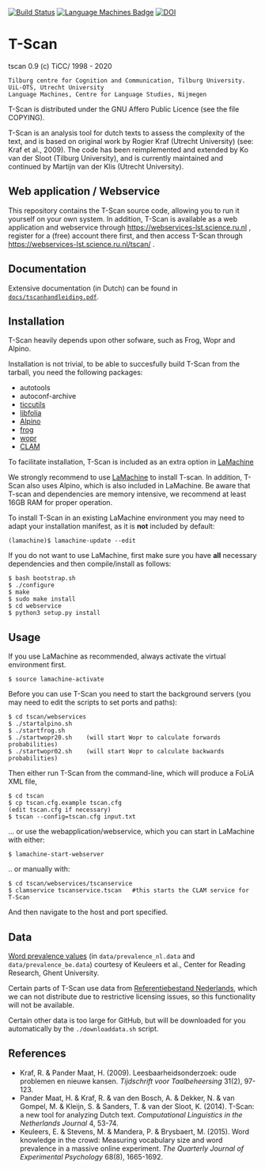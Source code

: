 [![Build Status](https://travis-ci.org/proycon/tscan.svg?branch=master)](https://travis-ci.org/proycon/tscan) [![Language Machines Badge](http://applejack.science.ru.nl/lamabadge.php/tscan)](http://applejack.science.ru.nl/languagemachines/) [![DOI](https://zenodo.org/badge/36359165.svg)](https://zenodo.org/badge/latestdoi/36359165)

# T-Scan

tscan 0.9 (c) TiCC/ 1998 - 2020

    Tilburg centre for Cognition and Communication, Tilburg University.
    UiL-OTS, Utrecht University
    Language Machines, Centre for Language Studies, Nijmegen

T-Scan is distributed under the GNU Affero Public Licence (see the file COPYING).

T-Scan is an analysis tool for dutch texts to assess the complexity of the
text, and is based on original work by Rogier Kraf (Utrecht University) (see:
Kraf et al., 2009). The code has been reimplemented and extended by Ko van der
Sloot (Tilburg University), and is currently maintained and continued by
Martijn van der Klis (Utrecht University).

## Web application / Webservice

This repository contains the T-Scan source code, allowing you to run it
yourself on your own system. In addition, T-Scan is available as a web application and webservice through https://webservices-lst.science.ru.nl , register for a (free) account there first, and then access T-Scan through https://webservices-lst.science.ru.nl/tscan/ .

## Documentation

Extensive documentation (in Dutch) can be found in [``docs/tscanhandleiding.pdf``](https://github.com/proycon/tscan/raw/master/docs/tscanhandleiding.pdf).

## Installation

T-Scan heavily depends upon other sofware, such as Frog, Wopr and Alpino.

Installation is not trivial, to be able to succesfully build T-Scan from the tarball, you need the following packages:
- autotools
- autoconf-archive
- [ticcutils](https://github.com/LanguageMachines/ticcutils)
- [libfolia](https://github.com/LanguageMachines/libfolia)
- [Alpino](https://www.let.rug.nl/vannoord/alp/Alpino/)
- [frog](https://github.com/LanguageMachines/frog)
- [wopr](https://github.com/LanguageMachines/wopr)
- [CLAM](https://github.com/proycon/clam)

To facilitate installation, T-Scan is included as an extra option in [LaMachine](https://proycon.github.io/LaMachine)

We strongly recommend to use [LaMachine](https://proycon.github.io/LaMachine) to install T-scan. In addition, T-Scan also uses Alpino, which is also included in LaMachine. Be aware that T-scan and
dependencies are memory intensive, we recommend at least 16GB RAM for proper operation.

To install T-Scan in an existing LaMachine environment you may need to adapt your installation manifest, as it is **not** included by default:

    (lamachine)$ lamachine-update --edit

If you do not want to use LaMachine, first make sure you have **all** necessary dependencies and then compile/install as follows:

    $ bash bootstrap.sh
    $ ./configure
    $ make
    $ sudo make install
    $ cd webservice
    $ python3 setup.py install

## Usage

If you use LaMachine as recommended, always activate the virtual environment first.

    $ source lamachine-activate

Before you can use T-Scan you need to start the background servers (you may need to edit the scripts to set ports and paths):

    $ cd tscan/webservices
    $ ./startalpino.sh
    $ ./startfrog.sh
    $ ./startwopr20.sh    (will start Wopr to calculate forwards probabilities)
    $ ./startwopr02.sh    (will start Wopr to calculate backwards probabilities)

Then either run T-Scan from the command-line, which will produce a FoLiA XML file,

    $ cd tscan
    $ cp tscan.cfg.example tscan.cfg
    (edit tscan.cfg if necessary)
    $ tscan --config=tscan.cfg input.txt

... or use the webapplication/webservice, which you can start in LaMachine with either:

    $ lamachine-start-webserver

.. or manually with:

    $ cd tscan/webservices/tscanservice
    $ clamservice tscanservice.tscan   #this starts the CLAM service for T-Scan

And then navigate to the host and port specified.

## Data

[Word prevalence values](http://crr.ugent.be/programs-data/word-prevalence-values) (in `data/prevalence_nl.data` and `data/prevalence_be.data`) courtesy of Keuleers et al., Center for Reading Research, Ghent University.

Certain parts of T-Scan use data from [Referentiebestand Nederlands](http://tst.inl.nl/producten/rbn/), which we can not distribute due to restrictive licensing issues, so this functionality will not be available.

Certain other data is too large for GitHub, but will be downloaded for you automatically by the ``./downloaddata.sh`` script.

## References

* Kraf, R. & Pander Maat, H. (2009). Leesbaarheidsonderzoek: oude problemen en nieuwe kansen. *Tijdschrift voor Taalbeheersing* 31(2), 97-123.
* Pander Maat, H. & Kraf, R. & van den Bosch, A. & Dekker, N. & van Gompel, M. & Kleijn, S. & Sanders, T. & van der Sloot, K. (2014). T-Scan: a new tool for analyzing Dutch text. *Computational Linguistics in the Netherlands Journal* 4, 53-74.
* Keuleers, E. & Stevens, M. & Mandera, P. & Brysbaert, M. (2015). Word knowledge in the crowd: Measuring vocabulary size and word prevalence in a massive online experiment. *The Quarterly Journal of Experimental Psychology* 68(8), 1665-1692.
